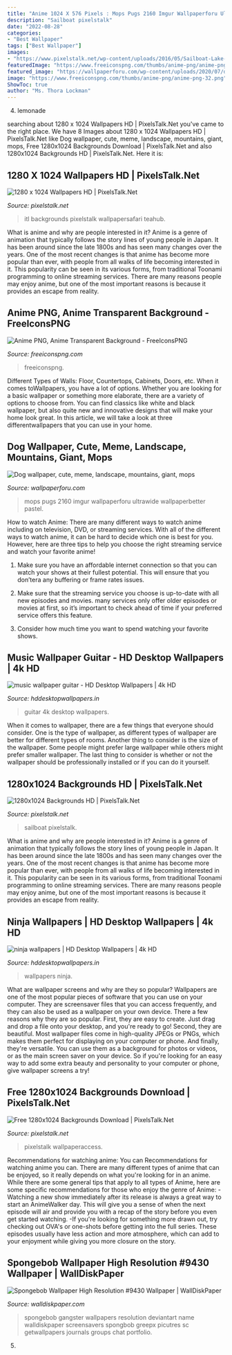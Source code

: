 ```yaml
---
title: "Anime 1024 X 576 Pixels : Mops Pugs 2160 Imgur Wallpaperforu Ultrawide Wallpaperbetter Pastel"
description: "Sailboat pixelstalk"
date: "2022-08-28"
categories:
- "Best Wallpaper"
tags: ["Best Wallpaper"]
images:
- "https://www.pixelstalk.net/wp-content/uploads/2016/05/Sailboat-Lake-Sunset-Wallpaper-in-1280x1024.jpg"
featuredImage: "https://www.freeiconspng.com/thumbs/anime-png/anime-png-32.png"
featured_image: "https://wallpaperforu.com/wp-content/uploads/2020/07/dog-wallpaper-20072115185170-1024x576.jpg"
image: "https://www.freeiconspng.com/thumbs/anime-png/anime-png-32.png"
ShowToc: true
author: "Ms. Thora Lockman"
---
```



4. lemonade 

	

		
searching about 1280 x 1024 Wallpapers HD | PixelsTalk.Net you've came to the right place. We have 8 Images about 1280 x 1024 Wallpapers HD | PixelsTalk.Net like Dog wallpaper, cute, meme, landscape, mountains, giant, mops, Free 1280x1024 Backgrounds Download | PixelsTalk.Net and also 1280x1024 Backgrounds HD | PixelsTalk.Net. Here it is:
		
    
## 1280 X 1024 Wallpapers HD | PixelsTalk.Net

<img loading=lazy src="https://www.pixelstalk.net/wp-content/uploads/2016/08/Cool-1280-x-1024-Wallpaper.jpg" onerror="this.onerror=null;this.src='https://tse4.mm.bing.net/th?id=OIP.TAp9n5lUKXY4rPz-FwTlogHaF7&amp;pid=15.1';" alt="1280 x 1024 Wallpapers HD | PixelsTalk.Net">

_Source: pixelstalk.net_

>itl backgrounds pixelstalk wallpapersafari teahub. 

	

What is anime and why are people interested in it?
Anime is a genre of animation that typically follows the story lines of young people in Japan. It has been around since the late 1800s and has seen many changes over the years. One of the most recent changes is that anime has become more popular than ever, with people from all walks of life becoming interested in it. This popularity can be seen in its various forms, from traditional Toonami programming to online streaming services. There are many reasons people may enjoy anime, but one of the most important reasons is because it provides an escape from reality.

    
## Anime PNG, Anime Transparent Background - FreeIconsPNG

<img loading=lazy src="https://www.freeiconspng.com/thumbs/anime-png/anime-png-32.png" onerror="this.onerror=null;this.src='https://tse4.mm.bing.net/th?id=OIP.oDLIcrtU0ze95IjuSrLJ9gAAAA&amp;pid=15.1';" alt="Anime PNG, Anime Transparent Background - FreeIconsPNG">

_Source: freeiconspng.com_

>freeiconspng. 

	

Different Types of Walls: Floor, Countertops, Cabinets, Doors, etc.
When it comes toWallpapers, you have a lot of options. Whether you are looking for a basic wallpaper or something more elaborate, there are a variety of options to choose from. You can find classics like white and black wallpaper, but also quite new and innovative designs that will make your home look great. In this article, we will take a look at three differentwallpapers that you can use in your home.

    
## Dog Wallpaper, Cute, Meme, Landscape, Mountains, Giant, Mops

<img loading=lazy src="https://wallpaperforu.com/wp-content/uploads/2020/07/dog-wallpaper-20072115185170-1024x576.jpg" onerror="this.onerror=null;this.src='https://tse2.mm.bing.net/th?id=OIP.FEINdBijtKuvnp4OaxtxhwHaEK&amp;pid=15.1';" alt="Dog wallpaper, cute, meme, landscape, mountains, giant, mops">

_Source: wallpaperforu.com_

>mops pugs 2160 imgur wallpaperforu ultrawide wallpaperbetter pastel. 

	

How to watch Anime: There are many different ways to watch anime including on television, DVD, or streaming services.
With all of the different ways to watch anime, it can be hard to decide which one is best for you. However, here are three tips to help you choose the right streaming service and watch your favorite anime!
1. Make sure you have an affordable internet connection so that you can watch your shows at their fullest potential. This will ensure that you don’tera any buffering or frame rates issues.

2. Make sure that the streaming service you choose is up-to-date with all new episodes and movies. many services only offer older episodes or movies at first, so it’s important to check ahead of time if your preferred service offers this feature.

3. Consider how much time you want to spend watching your favorite shows.

    
## Music Wallpaper Guitar - HD Desktop Wallpapers | 4k HD

<img loading=lazy src="http://hddesktopwallpapers.in/wp-content/uploads/2015/07/music-wallpaper-guitar-1280x500.jpg" onerror="this.onerror=null;this.src='https://tse2.mm.bing.net/th?id=OIP.iI3pAyJEwyrpLUhdRC1maAHaC5&amp;pid=15.1';" alt="music wallpaper guitar - HD Desktop Wallpapers | 4k HD">

_Source: hddesktopwallpapers.in_

>guitar 4k desktop wallpapers. 

	

When it comes to wallpaper, there are a few things that everyone should consider. One is the type of wallpaper, as different types of wallpaper are better for different types of rooms. Another thing to consider is the size of the wallpaper. Some people might prefer large wallpaper while others might prefer smaller wallpaper. The last thing to consider is whether or not the wallpaper should be professionally installed or if you can do it yourself.

    
## 1280x1024 Backgrounds HD | PixelsTalk.Net

<img loading=lazy src="https://www.pixelstalk.net/wp-content/uploads/2016/05/Sailboat-Lake-Sunset-Wallpaper-in-1280x1024.jpg" onerror="this.onerror=null;this.src='https://tse3.mm.bing.net/th?id=OIP.kxLHHruTThWV_9JQKsD6AAHaF7&amp;pid=15.1';" alt="1280x1024 Backgrounds HD | PixelsTalk.Net">

_Source: pixelstalk.net_

>sailboat pixelstalk. 

	

What is anime and why are people interested in it?
Anime is a genre of animation that typically follows the story lines of young people in Japan. It has been around since the late 1800s and has seen many changes over the years. One of the most recent changes is that anime has become more popular than ever, with people from all walks of life becoming interested in it. This popularity can be seen in its various forms, from traditional Toonami programming to online streaming services. There are many reasons people may enjoy anime, but one of the most important reasons is because it provides an escape from reality.

    
## Ninja Wallpapers | HD Desktop Wallpapers | 4k HD

<img loading=lazy src="http://hddesktopwallpapers.in/wp-content/uploads/2015/11/ninja-wallpapers-680x425.jpg" onerror="this.onerror=null;this.src='https://tse2.mm.bing.net/th?id=OIP.s6fdd7bUhAg5XQn07GBsFQHaEo&amp;pid=15.1';" alt="ninja wallpapers | HD Desktop Wallpapers | 4k HD">

_Source: hddesktopwallpapers.in_

>wallpapers ninja. 

	

What are wallpaper screens and why are they so popular?
Wallpapers are one of the most popular pieces of software that you can use on your computer. They are screensaver files that you can access frequently, and they can also be used as a wallpaper on your own device. There a few reasons why they are so popular. First, they are easy to create. Just drag and drop a file onto your desktop, and you're ready to go! Second, they are beautiful. Most wallpaper files come in high-quality JPEGs or PNGs, which makes them perfect for displaying on your computer or phone. And finally, they're versatile. You can use them as a background for photos or videos, or as the main screen saver on your device. So if you're looking for an easy way to add some extra beauty and personality to your computer or phone, give wallpaper screens a try!

    
## Free 1280x1024 Backgrounds Download | PixelsTalk.Net

<img loading=lazy src="https://www.pixelstalk.net/wp-content/uploads/2016/05/HD-Wallpapers-1280x1024.jpg" onerror="this.onerror=null;this.src='https://tse1.mm.bing.net/th?id=OIP.H7c89UMfgis01p50OAu9rQHaF7&amp;pid=15.1';" alt="Free 1280x1024 Backgrounds Download | PixelsTalk.Net">

_Source: pixelstalk.net_

>pixelstalk wallpaperaccess. 

	

Recommendations for watching anime: You can
Recommendations for watching anime you can. There are many different types of anime that can be enjoyed, so it really depends on what you're looking for in an anime. While there are some general tips that apply to all types of Anime, here are some specific recommendations for those who enjoy the genre of Anime: 
-Watching a new show immediately after its release is always a great way to start an AnimeWalker day. This will give you a sense of when the next episode will air and provide you with a recap of the story before you even get started watching. 
-If you're looking for something more drawn out, try checking out OVA's or one-shots before getting into the full series. These episodes usually have less action and more atmosphere, which can add to your enjoyment while giving you more closure on the story.

    
## Spongebob Wallpaper High Resolution #9430 Wallpaper | WallDiskPaper

<img loading=lazy src="http://walldiskpaper.com/wp-content/uploads/2014/12/Spongebob-Wallpaper-High-Resolution-1024x576.png" onerror="this.onerror=null;this.src='https://tse2.mm.bing.net/th?id=OIP.sKCNLf47YmXlFHj97ACTKwHaEK&amp;pid=15.1';" alt="Spongebob Wallpaper High Resolution #9430 Wallpaper | WallDiskPaper">

_Source: walldiskpaper.com_

>spongebob gangster wallpapers resolution deviantart name walldiskpaper screensavers spongbob greepx picutres sc getwallpapers journals groups chat portfolio. 

	

5.

